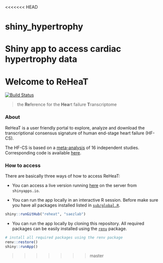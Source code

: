 <<<<<<< HEAD
# shiny_hypertrophy
Shiny app to access cardiac hypertrophy data
=======

<!-- README.md is generated from README.Rmd. Please edit that file -->

# Welcome to ReHeaT

<!-- badges: start -->

[![Build
Status](https://travis-ci.com/saezlab/reheat.svg?branch=master)](https://travis-ci.com/saezlab/reheat)
<!-- badges: end -->

> the **Re**ference for the **Hea**rt failure **T**ranscriptome

### About

ReHeaT is a user friendly portal to explore, analyze and download the
transcriptional consensus signature of human end-stage heart failure
(HF-CS).

The HF-CS is based on a
[meta-analysis](https://www.medrxiv.org/content/10.1101/2020.05.23.20110858v1)
of 16 independent studies. Corresponding code is available
[here](https://github.com/saezlab/HF_meta-analysis).

### How to access

There are basically three ways of how to access ReHeaT:

  - You can access a live version running
    [here](https://saezlab.shinyapps.io/reheat/) on the server from
    `shinyapps.io`.

  - You can run the app locally in an interactive R session. Before make
    sure you have all packages installed listed in
    [`sub/global.R`](https://github.com/saezlab/reheat/blob/master/sub/global.R).

<!-- end list -->

``` r
shiny::runGitHub("reheat", "saezlab")
```

  - You can run the app locally by cloning this repository. All required
    packages can be easily installed using the
    [`renv`](https://rstudio.github.io/renv/index.html) package.

<!-- end list -->

``` r
# install all required packages using the renv package
renv::restore()
shiny::runApp()
```
>>>>>>> master
